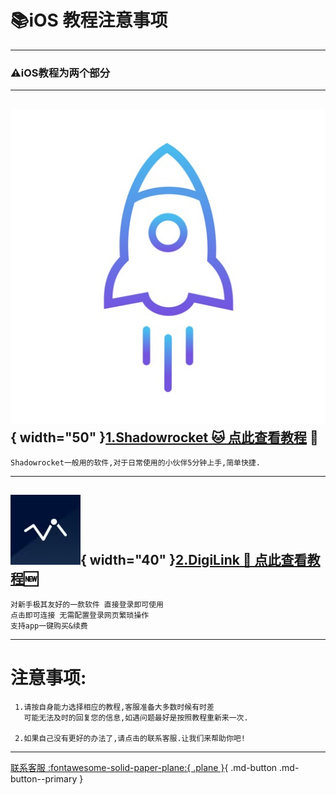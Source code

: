 # 📚iOS 教程注意事项
---
### ⚠️iOS教程为两个部分
---



## ![Image title](../../assets/photo/ios/sr/srlogo.jpg){ width="50" }[1.Shadowrocket 🐱 点此查看教程](./sr.md) 💼

    Shadowrocket一般用的软件,对于日常使用的小伙伴5分钟上手,简单快捷.

---

## ![Image title](../../assets/photo/win/digilink/digilinklogo.png){ width="40" }[2.DigiLink 🔗 点此查看教程](./digilink.md)🆕

    对新手极其友好的一款软件 直接登录即可使用
    点击即可连接 无需配置登录网页繁琐操作
    支持app一键购买&续费
    
---

# 注意事项:

     1.请按自身能力选择相应的教程,客服准备大多数时候有时差
       可能无法及时的回复您的信息,如遇问题最好是按照教程重新来一次.

     2.如果自己没有更好的办法了,请点击的联系客服.让我们来帮助你吧!
---
[联系客服 :fontawesome-solid-paper-plane:{ .plane }](../../chat.html){ .md-button .md-button--primary }